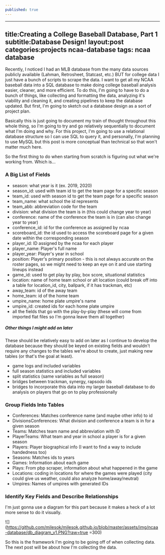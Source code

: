 ```yaml
---
published: true
---
```

---
title:Creating a College Baseball Database, Part 1
subtitle:Database Design!
layout:post
categories:projects ncaa-database
tags: ncaa database
---

Recently, I noticed I had an MLB database from the many data sources publicly available (Lahman, Retrosheet, Statcast, etc.) BUT for college data I just have a bunch of scripts to scrape the data. I want to get all my NCAA baseball data into a SQL database to make doing college baseball analysis easier, cleaner, and more efficient. To do this, I'm going to have to do a bunch of things, like collecting and formatting the data, analyzing it's viability and cleaning it, and creating pipelines to keep the database updated. But first, I'm going to sketch out a database design as a sort of project plan.

Basically this is just going to document my train of thought throughout this whole thing, so I'm going to try and go relatively sequentially to document what I'm doing and why. For this project, I'm going to use a relational database structure so I can use SQL to query it, and personally, I'm planning to use MySQL but this post is more conceptual than technical so that won't matter much here.

So the first thing to do when starting from scratch is figuring out what we're working from. Which is...

### A Big List of Fields
- season: what year is it (ex. 2019, 2020)
- season_id: used with team id to get the team page for a specific season
- team_id: used with season id to get the team page for a specific season
- team_name: what school the id represents
- team_abb: abbreviation code for the team
- division: what division the team is in (this could change year to year)
- conference: name of the conference the team is in (can also change year to year)
- conference_id: id for the conference as assigned by ncaa
- scoreboard_id: the id used to access the scoreboard page for a given date within the corresponding season
- player_id: ID assigned by the ncaa for each player
- player_name: Player's full name
- player_year: Player's year in school
- position: Player's primary position - this is not always accurate on the roster pages, so we might need to keep an eye on it and use starting lineups instead
- game_id: used to get play by play, box score, situational statistics
- location: name of home team school or alt location (could break off into a table for location_id, city, ballpark, if it has trackman, etc)
- away_team: id of the away team
- home_team: id of the home team
- umpire_name: home plate umpire's name
- umpire_id: created ids for each home plate umpire
- all the fields that go with the play-by-play (these will come from imported flat files so I'm gonna leave them all together)


##### Other things I might add on later
These should be relatively easy to add on later as I continue to develop the database because they should be keyed on existing fields and wouldn't require any changes to the tables we're about to create, just making new tables (or that's the goal at least).
- game logs and included variables
- full season statistics and included variables
- split statistics (same variables as full season)
- bridges between trackman, synergy, rapsodo ids
- bridges to incorporate this data into my larger baseball database to do analysis on players that go on to play professionally

### Group Fields Into Tables
- Conferences: Matches conference name (and maybe other info) to id
- DivisionsConferences: What division and conference a team is in for a given season
- Teams: Matches team name and abbreviation with ID
- PlayerTeams: What team and year in school a player is for a given season
- Players: Player biographical info (I want to find a way to include handedness too)
- Seasons: Matches ids to years
- Games: Information about each game
- Plays: From pbp scraper, information about what happened in the game
- Locations: coding in locations for where the games were played (city could give us weather, could also analyze home/away/neutral)
- Umpires: Names of umpires with generated IDs


### Identify Key Fields and Describe Relationships
I'm just gonna use a diagram for this part because it makes a heck of a lot more sense to do it visually.

![](https://github.com/milesok/milesok.github.io/blob/master/assets/img/ncaa-database/db_diagram_v1.PNG?raw=true =300)

So this is the framework I'm going to be going off of when collecting data. The next post will be about how I'm collecting the data.
